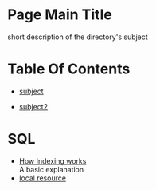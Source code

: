 <!-- press ctrl+K then V to open a preview of the MarkDown file  -->
# Page Main Title 
short description of the directory's subject

# Table Of Contents

* [subject](#subject) 

* [subject2](#subject2) 

# SQL
* [How Indexing works](https://chartio.com/learn/databases/how-does-indexing-work/)  
A basic explanation
* [local resource](./resourceName.someFile)
